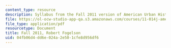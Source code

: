 ```yaml
---
content_type: resource
description: Syllabus from the Fall 2011 version of American Urban History II.
file: https://ol-ocw-studio-app-qa.s3.amazonaws.com/courses/11-014j-american-urban-history-ii-fall-2011/04fb06d4dd6e024a2e501cfe8d956df6_MIT11_014JF11_syllf11.pdf
file_type: application/pdf
resourcetype: Document
title: Fall 2011, Robert Fogelson
uid: 04fb06d4-dd6e-024a-2e50-1cfe8d956df6
---
```

